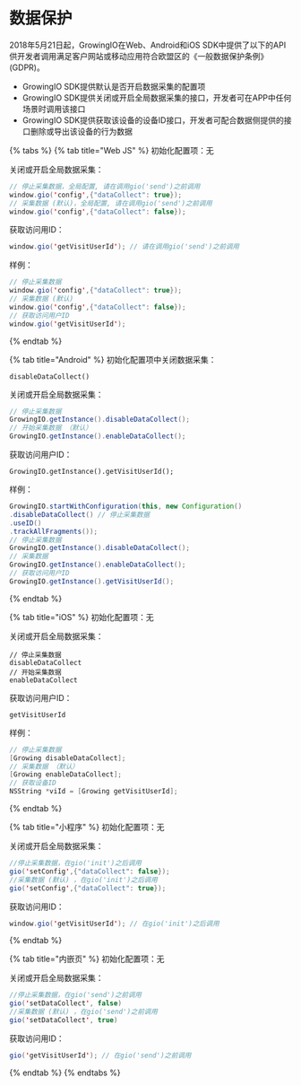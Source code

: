 # 数据保护

2018年5月21日起，GrowingIO在Web、Android和iOS SDK中提供了以下的API供开发者调用满足客户网站或移动应用符合欧盟区的《一般数据保护条例》\(GDPR\)。

* GrowingIO SDK提供默认是否开启数据采集的配置项
* GrowingIO SDK提供关闭或开启全局数据采集的接口，开发者可在APP中任何场景时调用该接口
* GrowingIO SDK提供获取该设备的设备ID接口，开发者可配合数据侧提供的接口删除或导出该设备的行为数据

{% tabs %}
{% tab title="Web JS" %}
初始化配置项：无

关闭或开启全局数据采集：

```java
// 停止采集数据，全局配置, 请在调用gio('send')之前调用
window.gio('config',{"dataCollect": true}); 
// 采集数据 (默认)，全局配置, 请在调用gio('send')之前调用
window.gio('config',{"dataCollect": false});
```

获取访问用ID：

```java
window.gio('getVisitUserId'); // 请在调用gio('send')之前调用
```

样例：

```java
// 停止采集数据
window.gio('config',{"dataCollect": true}); 
// 采集数据 (默认)
window.gio('config',{"dataCollect": false}); 
// 获取访问用户ID 
window.gio('getVisitUserId');
```
{% endtab %}

{% tab title="Android" %}
初始化配置项中关闭数据采集：

```text
disableDataCollect()
```

关闭或开启全局数据采集：

```java
// 停止采集数据 
GrowingIO.getInstance().disableDataCollect(); 
// 开始采集数据 （默认）
GrowingIO.getInstance().enableDataCollect();
```

获取访问用户ID：

```text
GrowingIO.getInstance().getVisitUserId();
```

样例：

```java
GrowingIO.startWithConfiguration(this, new Configuration() 
.disableDataCollect() // 停止采集数据
.useID() 
.trackAllFragments()); 
// 停止采集数据 
GrowingIO.getInstance().disableDataCollect(); 
// 采集数据 
GrowingIO.getInstance().enableDataCollect(); 
// 获取访问用户ID 
GrowingIO.getInstance().getVisitUserId();
```
{% endtab %}

{% tab title="iOS" %}
初始化配置项：无

关闭或开启全局数据采集：

```text
// 停止采集数据 
disableDataCollect 
// 开始采集数据 
enableDataCollect
```

获取访问用户ID：

```text
getVisitUserId
```

样例：

```java
// 停止采集数据
[Growing disableDataCollect]; 
// 采集数据 （默认）
[Growing enableDataCollect]; 
// 获取设备ID 
NSString *viId = [Growing getVisitUserId];
```
{% endtab %}

{% tab title="小程序" %}
初始化配置项：无

关闭或开启全局数据采集：

```java
//停止采集数据，在gio('init')之后调用
gio('setConfig',{"dataCollect": false}); 
//采集数据 (默认) ，在gio('init')之后调用
gio('setConfig',{"dataCollect": true});
```

获取访问用ID：

```java
window.gio('getVisitUserId'); // 在gio('init')之后调用
```
{% endtab %}

{% tab title="内嵌页" %}
初始化配置项：无

关闭或开启全局数据采集：

```java
//停止采集数据，在gio('send')之前调用
gio('setDataCollect', false)
//采集数据 (默认) ，在gio('send')之前调用
gio('setDataCollect', true)
```

获取访问用ID：

```java
gio('getVisitUserId'); // 在gio('send')之前调用
```
{% endtab %}
{% endtabs %}

